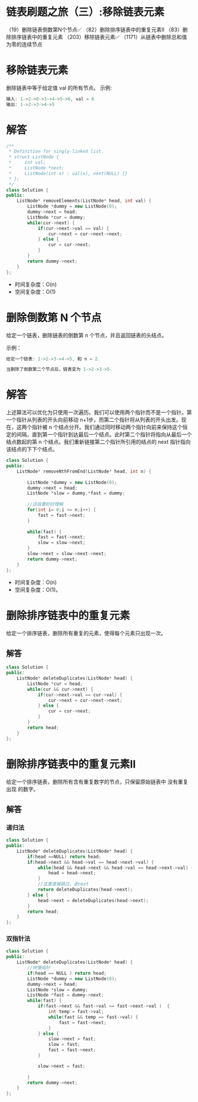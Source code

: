 # 链表刷题之旅（三）:移除链表元素

（19）删除链表倒数第N个节点✅
（82）删除排序链表中的重复元素II
（83）删除排序链表中的重复元素
（203）移除链表元素✅
（1171）从链表中删除总和值为零的连续节点

# 移除链表元素
删除链表中等于给定值 val 的所有节点。
示例:
```C++
输入: 1->2->6->3->4->5->6, val = 6
输出: 1->2->3->4->5
```

# 解答

```C++
/**
 * Definition for singly-linked list.
 * struct ListNode {
 *     int val;
 *     ListNode *next;
 *     ListNode(int x) : val(x), next(NULL) {}
 * };
 */
class Solution {
public:
    ListNode* removeElements(ListNode* head, int val) {
        ListNode *dummy = new ListNode(0);
        dummy->next = head;
        ListNode *cur = dummy;
        while(cur->next) {
            if(cur->next->val == val) {
                cur->next = cur->next->next;
            } else {
                cur = cur->next;
            }
        }
        return dummy->next;
    }
};
```
* 时间复杂度：O(n)
* 空间复杂度：O(1)

# 删除倒数第 N 个节点
给定一个链表，删除链表的倒数第 n 个节点，并且返回链表的头结点。

示例：
```C++
给定一个链表: 1->2->3->4->5, 和 n = 2.

当删除了倒数第二个节点后，链表变为 1->2->3->5.
```

# 解答
上述算法可以优化为只使用一次遍历。我们可以使用两个指针而不是一个指针。第一个指针从列表的开头向前移动 n+1步，而第二个指针将从列表的开头出发。现在，这两个指针被 n 个结点分开。我们通过同时移动两个指针向前来保持这个恒定的间隔，直到第一个指针到达最后一个结点。此时第二个指针将指向从最后一个结点数起的第 n 个结点。我们重新链接第二个指针所引用的结点的 next 指针指向该结点的下下个结点。

```C++
class Solution {
public:
    ListNode* removeNthFromEnd(ListNode* head, int n) {
        
        ListNode *dummy = new ListNode(0);
        dummy->next = head;        
        ListNode *slow = dummy,*fast = dummy;
        
        //这段要好好理解
        for(int i= 0;i <= n;i++) {
            fast = fast->next;
        }
        
        while(fast) {
            fast = fast->next;
            slow = slow->next;
        }
        slow->next = slow->next->next;
        return dummy->next;
    }
};
```

* 时间复杂度：O(n)
* 空间复杂度：O(1)。


# 删除排序链表中的重复元素
给定一个排序链表，删除所有重复的元素，使得每个元素只出现一次。
## 解答
```C++
class Solution {
public:
    ListNode* deleteDuplicates(ListNode* head) {
        ListNode *cur = head;
        while(cur && cur->next) {
            if(cur->next->val == cur->val) {
                cur->next = cur->next->next;
            } else {
                cur = cur->next;
            }
        }
        return head;
    }
};

```

# 删除排序链表中的重复元素II
给定一个排序链表，删除所有含有重复数字的节点，只保留原始链表中 没有重复出现 的数字。
## 解答
### 递归法
```C++
class Solution {
public:
    ListNode* deleteDuplicates(ListNode* head) {
        if(head ==NULL) return head;
        if(head->next && head->val == head->next->val) {
            while(head && head->next && head->val == head->next->val) {
                head = head->next;
            }
            //这里直接跳过，走next
            return deleteDuplicates(head->next);
        } else {
            head->next = deleteDuplicates(head->next);
        }       
        return head;
    }
};
```
### 双指针法
```C++
class Solution {
public:
    ListNode* deleteDuplicates(ListNode* head) {
        //快慢指针
        if(head == NULL ) return head;
        ListNode *dummy = new ListNode(0);
        dummy->next = head;
        ListNode *slow = dummy;
        ListNode *fast = dummy->next;
        while(fast) {
            if(fast->next && fast->val == fast->next->val )  {
                int temp = fast->val;
                while(fast && temp == fast->val) {
                    fast = fast->next;
                }
            } else {
                slow->next = fast;
                slow = fast;
                fast = fast->next;
            }

            slow->next = fast;
        
        }
        return dummy->next;
    }
};
```

